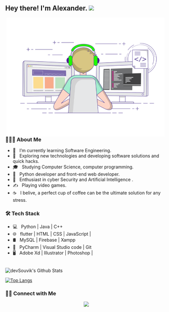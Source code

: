 <h2> Hey there! I'm Alexander. <img src="https://github.com/souvikguria98/souvikguria98/blob/master/Hi.gif" width="25"></h2>
<img align="right" alt="GIF" src="https://raw.githubusercontent.com/devSouvik/devSouvik/master/gif3.gif" width="500"/>

<h3> 👨🏻‍💻 About Me </h3>

- 🔭 &nbsp; I’m currently learning Software Engineering.
- 🤔 &nbsp; Exploring new technologies and developing software solutions and quick hacks.
- 🎓 &nbsp; Studying Computer Science, computer programming.
- 💼 &nbsp; Python developer and front-end web developer.
- 🌱 &nbsp; Enthusiast in cyber Security and Artificial Intelligence .
- ✍️ &nbsp; Playing video games.
- ☕ &nbsp; I belive, a perfect cup of coffee can be the ultimate solution for any stress. 

<h3>🛠 Tech Stack</h3>

- 💻 &nbsp; Python | Java | C++  
- 🌐 &nbsp; flutter | HTML | CSS | JavaScript |  
- 🛢 &nbsp; MySQL | Firebase | Xampp
- 🔧 &nbsp; PyCharm | Visual Studio code | Git
- 🖥 &nbsp; Adobe Xd | Illustrator | Photoshop | 

<br>

<img align="center" src="https://github-readme-stats.vercel.app/api?username=AlexanderIvanofff&include_all_commits=true&count_private=true&show_icons=true&line_height=20&title_color=7A7ADB&icon_color=2234AE&text_color=D3D3D3&bg_color=0,000000,130F40" alt="devSouvik's Github Stats">

</br>

[![Top Langs](https://github-readme-stats.vercel.app/api/top-langs/?username=AlexanderIvanofff&layout=compact&text_color=daf7dc&bg_color=151515)](https://github.com/AlexanderIvanofff/github-readme-stats)


<h3> 🤝🏻 Connect with Me </h3>

<p align="center">
&nbsp; <a href="mailto:valmon888@gmail.com" target="_blank" rel="noopener noreferrer"><img src="https://img.icons8.com/plasticine/100/000000/gmail.png"  width="50" /></a>
</p>
